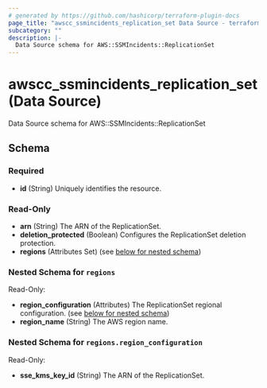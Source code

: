 ```yaml
---
# generated by https://github.com/hashicorp/terraform-plugin-docs
page_title: "awscc_ssmincidents_replication_set Data Source - terraform-provider-awscc"
subcategory: ""
description: |-
  Data Source schema for AWS::SSMIncidents::ReplicationSet
---
```


# awscc_ssmincidents_replication_set (Data Source)

Data Source schema for AWS::SSMIncidents::ReplicationSet



<!-- schema generated by tfplugindocs -->
## Schema

### Required

- **id** (String) Uniquely identifies the resource.

### Read-Only

- **arn** (String) The ARN of the ReplicationSet.
- **deletion_protected** (Boolean) Configures the ReplicationSet deletion protection.
- **regions** (Attributes Set) (see [below for nested schema](#nestedatt--regions))

<a id="nestedatt--regions"></a>
### Nested Schema for `regions`

Read-Only:

- **region_configuration** (Attributes) The ReplicationSet regional configuration. (see [below for nested schema](#nestedatt--regions--region_configuration))
- **region_name** (String) The AWS region name.

<a id="nestedatt--regions--region_configuration"></a>
### Nested Schema for `regions.region_configuration`

Read-Only:

- **sse_kms_key_id** (String) The ARN of the ReplicationSet.


